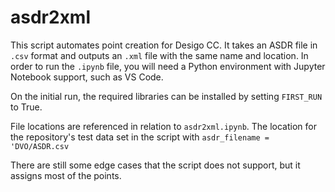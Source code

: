 # asdr2xml

This script automates point creation for Desigo CC. It takes an ASDR file in `.csv` format and outputs an `.xml` file with the same name and location. In order to run the `.ipynb` file, you will need a Python environment with Jupyter Notebook support, such as VS Code.

On the initial run, the required libraries can be installed by setting `FIRST_RUN` to True.

File locations are referenced in relation to `asdr2xml.ipynb`. The location for the repository's test data set in the script with `asdr_filename = 'DVO/ASDR.csv`

There are still some edge cases that the script does not support, but it assigns most of the points.
